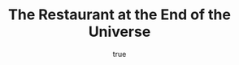 ---
title: "The Restaurant at the End of the Universe"
bookCover: "/assets/book-covers/the-restaurant-at-the-end-of-the-universe.jpg"
slug: "the-restaurant-at-the-end-of-the-universe"
bookAuthor: "Douglas Adams"
rating: 10
done: false
amazonLink: ""
author:
  name: Rico Trebeljahr
  picture: "/assets/blog/profile.jpeg"
---